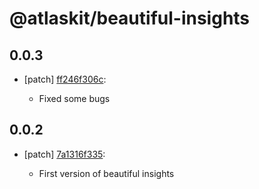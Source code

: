# @atlaskit/beautiful-insights

## 0.0.3
- [patch] [ff246f306c](https://bitbucket.org/atlassian/atlaskit-mk-2/commits/ff246f306c):

  - Fixed some bugs

## 0.0.2
- [patch] [7a1316f335](https://bitbucket.org/atlassian/atlaskit-mk-2/commits/7a1316f335):

  - First version of beautiful insights

